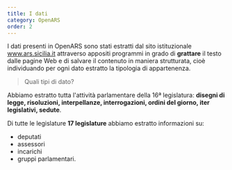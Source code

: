 ```yaml
---
title: I dati
category: OpenARS
order: 2
---
```



I dati presenti in OpenARS sono stati estratti dal sito istituzionale 
<a target="_blank" href="www.ars.sicilia.it">www.ars.sicilia.it</a>
attraverso appositi programmi in grado di **grattare** il testo dalle pagine Web e 
di salvare il contenuto in maniera strutturata, cioè individuando per ogni dato 
estratto la tipologia di appartenenza.

> Quali tipi di dato? 

Abbiamo estratto tutta l'attività parlamentare della 16ª legislatura: **disegni di legge, 
risoluzioni, interpellanze, interrogazioni, ordini del giorno, iter legislativi, sedute**.

Di tutte le legislature **17 legislature** abbiamo estratto informazioni su:
* deputati
* assessori
* incarichi
* gruppi parlamentari.

